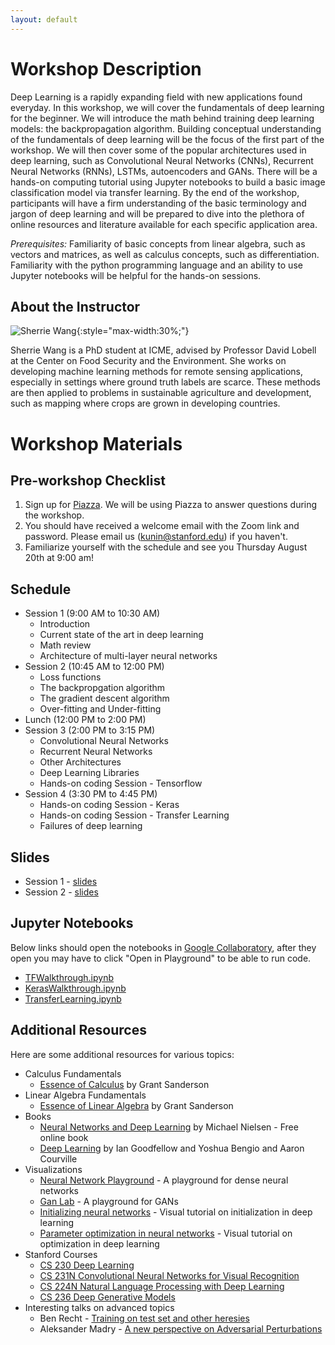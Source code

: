 ```yaml
---
layout: default
---
```


# Workshop Description

Deep Learning is a rapidly expanding field with new applications found everyday. In this workshop, we will cover the fundamentals of deep learning for the beginner. We will introduce the math behind training deep learning models: the backpropagation algorithm. Building conceptual understanding of the fundamentals of deep learning will be the focus of the first part of the workshop. We will then cover some of the popular architectures used in deep learning, such as Convolutional Neural Networks (CNNs), Recurrent Neural Networks (RNNs), LSTMs, autoencoders and GANs. There will be a hands-on computing tutorial using Jupyter notebooks to build a basic image classification model via transfer learning.  By the end of the workshop, participants will have a firm understanding of the basic terminology and jargon of deep learning and will be prepared to dive into the plethora of online resources and literature available for each specific application area.

_Prerequisites:_ Familiarity of basic concepts from linear algebra, such as vectors and matrices, as well as calculus concepts, such as differentiation. Familiarity with the python programming language and an ability to use Jupyter notebooks will be helpful for the hands-on sessions.

## About the Instructor

![Sherrie Wang](/assets/img/sherrie.jpg){:style="max-width:30%;"}

Sherrie Wang is a PhD student at ICME, advised by Professor David Lobell at the Center on Food Security and the Environment. She works on developing machine learning methods for remote sensing applications, especially in settings where ground truth labels are scarce. These methods are then applied to problems in sustainable agriculture and development, such as mapping where crops are grown in developing countries.

# Workshop Materials

## Pre-workshop Checklist

1. Sign up for [Piazza](https://piazza.com/class/kdpfbm3zrb46kw). We will be using Piazza to answer questions during the workshop.
2. You should have received a welcome email with the Zoom link and password.  Please email us (kunin@stanford.edu) if you haven't.
3. Familiarize yourself with the schedule and see you Thursday August 20th at 9:00 am!

## Schedule

- Session 1 (9:00 AM to 10:30 AM)
  - Introduction
  - Current state of the art in deep learning
  - Math review
  - Architecture of multi-layer neural networks
- Session 2 (10:45 AM to 12:00 PM)
  - Loss functions
  - The backpropgation algorithm
  - The gradient descent algorithm
  - Over-fitting and Under-fitting
- Lunch (12:00 PM to 2:00 PM)
- Session 3 (2:00 PM to 3:15 PM)
  - Convolutional Neural Networks
  - Recurrent Neural Networks
  - Other Architectures
  - Deep Learning Libraries
  - Hands-on coding Session - Tensorflow
- Session 4 (3:30 PM to 4:45 PM)
  - Hands-on coding Session - Keras
  - Hands-on coding Session - Transfer Learning
  - Failures of deep learning

## Slides

* Session 1 - [slides](https://github.com/icme-workshops/deep-learning/blob/master/docs/dlworkshop1.pdf)
* Session 2 - [slides](https://github.com/icme-workshops/deep-learning/blob/master/docs/dlworkshop2.pdf)

## Jupyter Notebooks 

Below links should open the notebooks in [Google Collaboratory](https://colab.research.google.com/), after they open you may have to click "Open in Playground" to be able to run code.

* [TFWalkthrough.ipynb](https://colab.research.google.com/drive/1PhOPsPPYrqLhvuAEPINWWRgQlXTs3QRu)
* [KerasWalkthrough.ipynb](https://colab.research.google.com/drive/1Z3ZuHItFqAosF1GSqe1uf2A9inpVj4OS)
* [TransferLearning.ipynb](https://colab.research.google.com/drive/1IRJJd3FUXzjUrz496I0eAMq42k0_JP9n)


## Additional Resources

Here are some additional resources for various topics:

- Calculus Fundamentals
  - [Essence of Calculus](https://www.youtube.com/watch?v=WUvTyaaNkzM&list=PLZHQObOWTQDMsr9K-rj53DwVRMYO3t5Yr) by Grant Sanderson
- Linear Algebra Fundamentals
  - [Essence of Linear Algebra](https://www.youtube.com/watch?v=fNk_zzaMoSs&list=PLZHQObOWTQDPD3MizzM2xVFitgF8hE_ab) by Grant Sanderson
- Books
  - [Neural Networks and Deep Learning](http://neuralnetworksanddeeplearning.com/) by Michael Nielsen - Free online book
  - [Deep Learning](https://www.deeplearningbook.org/) by Ian Goodfellow and Yoshua Bengio and Aaron Courville
- Visualizations
  - [Neural Network Playground](https://playground.tensorflow.org/) - A playground for dense neural networks
  - [Gan Lab](https://poloclub.github.io/ganlab/) - A playground for GANs
  - [Initializing neural networks](https://www.deeplearning.ai/ai-notes/initialization/) - Visual tutorial on initialization in deep learning
  - [Parameter optimization in neural networks](https://www.deeplearning.ai/ai-notes/optimization/) - Visual tutorial on optimization in deep learning
- Stanford Courses
  - [CS 230 Deep Learning](https://cs230.stanford.edu/)
  - [CS 231N Convolutional Neural Networks for Visual Recognition](http://cs231n.stanford.edu/)
  - [CS 224N Natural Language Processing with Deep Learning](http://web.stanford.edu/class/cs224n/)
  - [CS 236 Deep Generative Models](https://deepgenerativemodels.github.io/)
- Interesting talks on advanced topics
  - Ben Recht - [Training on test set and other heresies](https://www.youtube.com/watch?v=NTz4rJS9BAI)
  - Aleksander Madry - [A new perspective on Adversarial Perturbations](https://www.youtube.com/watch?v=mUt7w4UoYqM)
